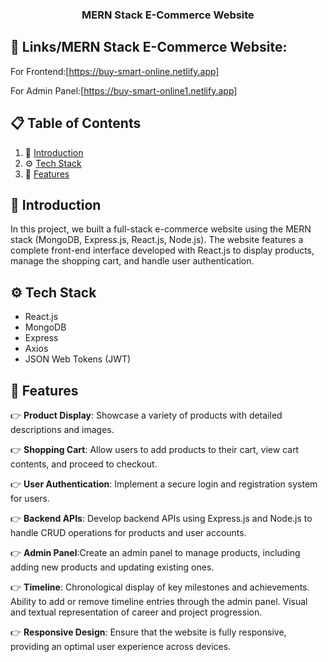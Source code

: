 

<h3 align="center">MERN Stack E-Commerce Website</h3>


## <a name="link">🔗 Links</a>/MERN Stack E-Commerce Website: 

For Frontend:[https://buy-smart-online.netlify.app]

For Admin Panel:[https://buy-smart-online1.netlify.app]



## 📋 <a name="table">Table of Contents</a>


1. 🤖 [Introduction](#introduction)
2. ⚙️ [Tech Stack](#tech-stack)
3. 🔋 [Features](#features)



## <a name="introduction">🤖 Introduction</a>

In this project, we built a full-stack e-commerce website using the MERN stack (MongoDB, Express.js, React.js, Node.js). The website features a complete front-end interface developed with React.js to display products, manage the shopping cart, and handle user authentication.


## <a name="tech-stack">⚙️ Tech Stack</a>

- React.js
- MongoDB
- Express
- Axios
- JSON Web Tokens (JWT)


## <a name="features">🔋 Features</a>

👉 **Product Display**: Showcase a variety of products with detailed descriptions and images.

👉 **Shopping Cart**: Allow users to add products to their cart, view cart contents, and proceed to checkout.

👉 **User Authentication**: Implement a secure login and registration system for users.

👉 **Backend APIs**: Develop backend APIs using Express.js and Node.js to handle CRUD operations for products and user accounts.

👉 **Admin Panel**:Create an admin panel to manage products, including adding new products and updating existing ones.

👉 **Timeline**: Chronological display of key milestones and achievements. Ability to add or remove timeline entries through the admin panel. Visual and textual representation of career and project progression.

👉 **Responsive Design**: Ensure that the website is fully responsive, providing an optimal user experience across devices.

